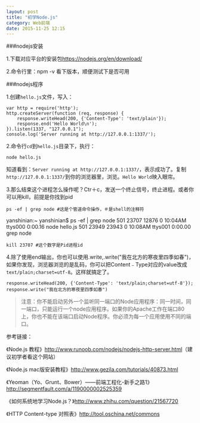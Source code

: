```yaml
---
layout: post
title: "初学Node.js"
category: Web前端
date: 2015-11-25 12:15
---
```


###nodejs安装

1.下载对应平台的安装包<https://nodejs.org/en/download/>

2.命令行里：npm -v 看下版本，顺便测试下是否可用

###nodejs程序

1.创建`hello.js`文件，写入：

```
var http = require('http');
http.createServer(function (req, response) {
	response.writeHead(200, {'Content-Type': 'text/plain'});
	response.end('Hello World\n');
}).listen(1337, "127.0.0.1");
console.log('Server running at http://127.0.0.1:1337/');
```

2.命令行`cd`到`hello.js`目录下，执行：

```
node hello.js
````
知道看到：`Server running at http://127.0.0.1:1337/`，表示成功了。复制`http://127.0.0.1:1337/`到你的浏览器里，浏览。`Hello World`映入眼帘。

3.那么结束这个进程怎么操作呢？Ctr＋c，发送一个终止信号，终止进程。或者你可以用kill，前提是你找到pid 

```
ps -ef | grep node #这是个管道命令操作，＃是shell的注释符
```

yanshinian:~ yanshinian$ ps -ef | grep node
  501 23707 12876   0 10:04AM ttys000    0:00.16 node hello.js
  501 23949 23943   0 10:08AM ttys001    0:00.00 grep node

```
kill 23707 #这个数字是Pid进程id
```
4.除了使用end输出，你也可以使用.write,.write("我在北方的寒夜里四季如春")，如果你发现，浏览器浏览的是乱码，你可以把Content﹣Type对应的value改成`text/plain;charset=utf-8`。这样就搞定了。

```
response.writeHead(200, {'Content-Type': 'text/plain;charset=utf-8'});
response.write("我在北方的寒夜里四季如春")
```

>注意：你不能启动另外一个监听同一端口的Node应用程序：同一时间，同一端口，只能运行一个node应用程序。如果你的Apache工作在端口80上，你也不能在该端口启动Node程序。你必须为每一个应用使用不同的端口。

参考链接：

《Node.js 教程》<http://www.runoob.com/nodejs/nodejs-http-server.html>（建议初学者看这个网站）

《Node.js mac版安装教程》<http://www.gezila.com/tutorials/40873.html>

《Yeoman（Yo、Grunt、Bower）——前端工程化-新手之路1》<http://segmentfault.com/a/1190000002525359>

《如何系统地学习Node.js？》<http://www.zhihu.com/question/21567720>


《HTTP Content-type 对照表》<http://tool.oschina.net/commons>